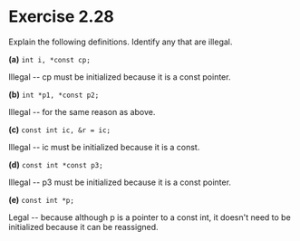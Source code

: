 Exercise 2.28
=============

Explain the following definitions. Identify any that are illegal.

**(a)** `int i, *const cp;`

Illegal -- cp must be initialized because it is a const pointer.

**(b)** `int *p1, *const p2;`

Illegal -- for the same reason as above.

**(c)** `const int ic, &r = ic;`

Illegal -- ic must be initialized because it is a const.

**(d)** `const int *const p3;`

Illegal -- p3 must be initialized because it is a const pointer.

**(e)** `const int *p;`

Legal -- because although p is a pointer to a const int, it doesn't need to be initialized because it can be reassigned.

